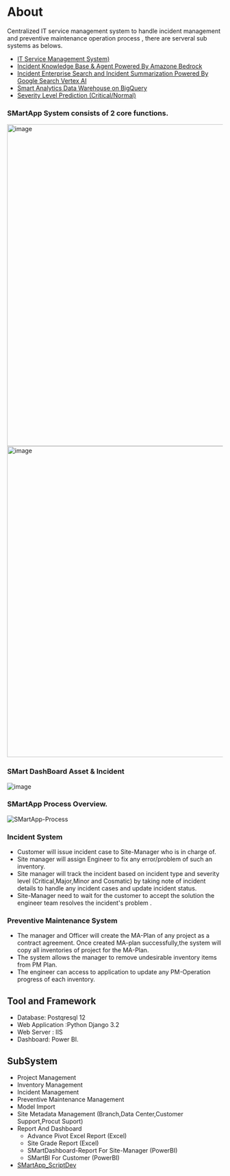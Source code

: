 # About
Centralized IT service management system  to handle incident management and preventive maintenance operation process , there are serveral sub systems as belows.
* [IT Service Management System)](https://github.com/technqvi/SMartApp)
* [Incident Knowledge Base & Agent Powered By Amazone Bedrock](https://github.com/technqvi/aws-bedrock-gen-ai-project?tab=readme-ov-file#incident-knownledge-base)
* [Incident Enterprise Search and Incident Summarization Powered By Google Search Vertex AI](https://github.com/technqvi/SMartSearch-Summarization)
* [Smart Analytics Data Warehouse on BigQuery](https://github.com/technqvi/SMartDataHub-DBToBigQuery)
* [Severity Level Prediction (Critical/Normal)](https://github.com/technqvi/SMart-AI/tree/main/Model-TF_DF)

### SMartApp System  consists of 2 core functions.
<img width="750" alt="image" src="https://github.com/technqvi/SMartApp/assets/38780060/a7c06417-2e6a-489b-be2f-574b852c967c">
<img width="725" alt="image" src="https://github.com/technqvi/SMartApp/assets/38780060/a5875f1a-040a-4947-9546-4b028eba543b">

 ### SMart DashBoard Asset & Incident
![image](https://github.com/technqvi/SMartApp/assets/38780060/a095f115-0c59-4ab1-9c0c-af14bc964d21)

### SMartApp Process Overview.
![SMartApp-Process](https://github.com/technqvi/SMartApp/assets/38780060/f0dd75cf-01e3-4054-8225-a8a6e4a4e151)

### Incident System
* Customer will issue incident case to Site-Manager who is in charge of.
* Site manager will assign Engineer to fix any error/problem of such an inventory.
* Site manager will track the incident based on incident type and severity level (Critical,Major,Minor and Cosmatic)   by taking note of incident details to handle  any incident cases and update incident  status.
* Site-Manager need to wait for the customer to accept the solution the engineer team  resolves  the incident's problem .
### Preventive Maintenance System
* The manager and Officer will create the MA-Plan of any project as a contract agreement. Once created MA-plan successfully,the system will copy all inventories of project for the MA-Plan.
* The system allows the manager to remove undesirable inventory items from PM Plan.
* The engineer can access to application to update any PM-Operation progress of each inventory.


## Tool and Framework
- Database: Postqresql 12
- Web Application :Python Django 3.2
- Web Server : IIS 
- Dashboard: Power BI.

## SubSystem
 - Project Management
 - Inventory Management
 - Incident Management
 - Preventive Maintenance Management
 - Model Import
 - Site Metadata Management (Branch,Data Center,Customer Support,Procut Suport)
 - Report And Dashboard
   - Advance Pivot Excel Report (Excel)
   - Site Grade Report (Excel)
   - SMartDashboard-Report For Site-Manager (PowerBI)
   - SMartBI For Customer (PowerBI)
 - [SMartApp_ScriptDev](https://github.com/technqvi/SMartApp_ScriptDev)
   
